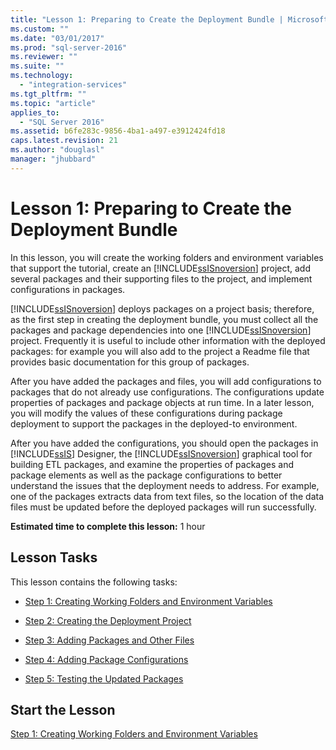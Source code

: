 ```yaml
---
title: "Lesson 1: Preparing to Create the Deployment Bundle | Microsoft Docs"
ms.custom: ""
ms.date: "03/01/2017"
ms.prod: "sql-server-2016"
ms.reviewer: ""
ms.suite: ""
ms.technology: 
  - "integration-services"
ms.tgt_pltfrm: ""
ms.topic: "article"
applies_to: 
  - "SQL Server 2016"
ms.assetid: b6fe283c-9856-4ba1-a497-e3912424fd18
caps.latest.revision: 21
ms.author: "douglasl"
manager: "jhubbard"
---
```

# Lesson 1: Preparing to Create the Deployment Bundle
In this lesson, you will create the working folders and environment variables that support the tutorial, create an [!INCLUDE[ssISnoversion](../../advanced-analytics/r-services/includes/ssisnoversion-md.md)] project, add several packages and their supporting files to the project, and implement configurations in packages.  
  
[!INCLUDE[ssISnoversion](../../advanced-analytics/r-services/includes/ssisnoversion-md.md)] deploys packages on a project basis; therefore, as the first step in creating the deployment bundle, you must collect all the packages and package dependencies into one [!INCLUDE[ssISnoversion](../../advanced-analytics/r-services/includes/ssisnoversion-md.md)] project. Frequently it is useful to include other information with the deployed packages: for example you will also add to the project a Readme file that provides basic documentation for this group of packages.  
  
After you have added the packages and files, you will add configurations to packages that do not already use configurations. The configurations update properties of packages and package objects at run time. In a later lesson, you will modify the values of these configurations during package deployment to support the packages in the deployed-to environment.  
  
After you have added the configurations, you should open the packages in [!INCLUDE[ssIS](../../analysis-services/instances/includes/ssis-md.md)] Designer, the [!INCLUDE[ssISnoversion](../../advanced-analytics/r-services/includes/ssisnoversion-md.md)] graphical tool for building ETL packages, and examine the properties of packages and package elements as well as the package configurations to better understand the issues that the deployment needs to address. For example, one of the packages extracts data from text files, so the location of the data files must be updated before the deployed packages will run successfully.  
  
**Estimated time to complete this lesson:** 1 hour  
  
## Lesson Tasks  
This lesson contains the following tasks:  
  
-   [Step 1: Creating Working Folders and Environment Variables](../../integration-services/tutorials/lesson-1-1-creating-working-folders-and-environment-variables.md)  
  
-   [Step 2: Creating the Deployment Project](../../integration-services/tutorials/lesson-1-2-creating-the-deployment-project.md)  
  
-   [Step 3: Adding Packages and Other Files](../../integration-services/tutorials/lesson-1-3-adding-packages-and-other-files.md)  
  
-   [Step 4: Adding Package Configurations](../../integration-services/tutorials/lesson-1-4-adding-package-configurations.md)  
  
-   [Step 5: Testing the Updated Packages](../../integration-services/tutorials/lesson-1-5-testing-the-updated-packages.md)  
  
## Start the Lesson  
[Step 1: Creating Working Folders and Environment Variables](../../integration-services/tutorials/lesson-1-1-creating-working-folders-and-environment-variables.md)  
  
  
  
